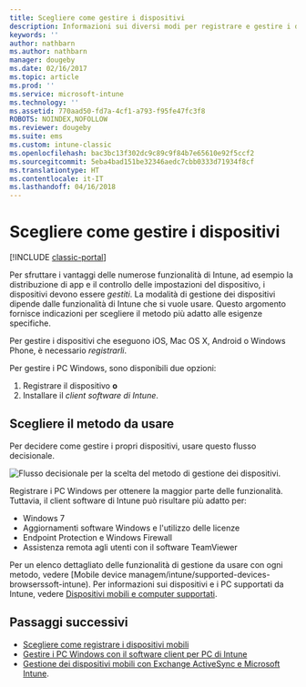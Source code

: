 ```yaml
---
title: Scegliere come gestire i dispositivi
description: Informazioni sui diversi modi per registrare e gestire i dispositivi.
keywords: ''
author: nathbarn
ms.author: nathbarn
manager: dougeby
ms.date: 02/16/2017
ms.topic: article
ms.prod: ''
ms.service: microsoft-intune
ms.technology: ''
ms.assetid: 770aad50-fd7a-4cf1-a793-f95fe47fc3f8
ROBOTS: NOINDEX,NOFOLLOW
ms.reviewer: dougeby
ms.suite: ems
ms.custom: intune-classic
ms.openlocfilehash: bac3bc13f302dc9c89c9f84b7e65610e92f5ccf2
ms.sourcegitcommit: 5eba4bad151be32346aedc7cbb0333d71934f8cf
ms.translationtype: HT
ms.contentlocale: it-IT
ms.lasthandoff: 04/16/2018
---
```

# <a name="choose-how-to-manage-devices"></a>Scegliere come gestire i dispositivi

[!INCLUDE [classic-portal](../includes/classic-portal.md)]

Per sfruttare i vantaggi delle numerose funzionalità di Intune, ad esempio la distribuzione di app e il controllo delle impostazioni del dispositivo, i dispositivi devono essere *gestiti*. La modalità di gestione dei dispositivi dipende dalle funzionalità di Intune che si vuole usare. Questo argomento fornisce indicazioni per scegliere il metodo più adatto alle esigenze specifiche.

Per gestire i dispositivi che eseguono iOS, Mac OS X, Android o Windows Phone, è necessario *registrarli*.

Per gestire i PC Windows, sono disponibili due opzioni:

1. Registrare il dispositivo **o**
2. Installare il *client software di Intune*.

## <a name="decide-which-method-to-use"></a>Scegliere il metodo da usare
Per decidere come gestire i propri dispositivi, usare questo flusso decisionale.

![Flusso decisionale per la scelta del metodo di gestione dei dispositivi.](./media/choose-manage-method.png)

Registrare i PC Windows per ottenere la maggior parte delle funzionalità. Tuttavia, il client software di Intune può risultare più adatto per:

- Windows 7
- Aggiornamenti software Windows e l'utilizzo delle licenze
- Endpoint Protection e Windows Firewall
- Assistenza remota agli utenti con il software TeamViewer

Per un elenco dettagliato delle funzionalità di gestione da usare con ogni metodo, vedere [Mobile device managem/intune/supported-devices-browserssoft-intune).
Per informazioni sui dispositivi e i PC supportati da Intune, vedere [Dispositivi mobili e computer supportati](/intune/supported-devices-browsers#intune-supported-devices).

## <a name="next-steps"></a>Passaggi successivi

- [Scegliere come registrare i dispositivi mobili](/intune-classic/get-started/choose-how-to-enroll-devices1)
- [Gestire i PC Windows con il software client per PC di Intune](/intune-classic/deploy-use/manage-windows-pcs-with-microsoft-intune)
- [Gestione dei dispositivi mobili con Exchange ActiveSync e Microsoft Intune](/intune-classic/deploy-use/mobile-device-management-with-exchange-activesync-and-microsoft-intune).
